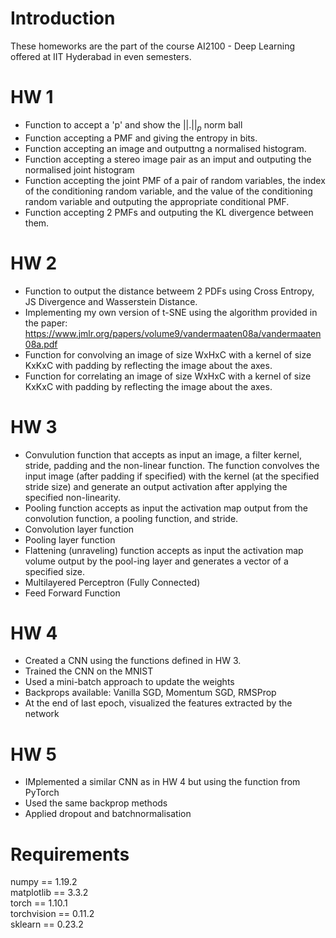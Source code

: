 # Introduction

These homeworks are the part of the course AI2100 - Deep Learning offered at IIT Hyderabad in even semesters.

# HW 1

- Function to accept a 'p' and show the  $||.||_p$ norm ball 
- Function accepting a PMF and giving the entropy in bits.
- Function accepting an image and outputtng a normalised histogram.
- Function accepting a stereo image pair as an imput and outputing the normalised joint histogram
- Function accepting the joint PMF of a pair of random variables, the index of the conditioning random variable, and the value of the conditioning random variable and outputing the appropriate conditional PMF.
- Function accepting 2 PMFs and outputing the KL divergence between them.

# HW 2

- Function to output the distance betweem 2 PDFs using Cross Entropy, JS Divergence and Wasserstein Distance.
- Implementing my own version of t-SNE using the algorithm provided in the paper: https://www.jmlr.org/papers/volume9/vandermaaten08a/vandermaaten08a.pdf
- Function for convolving an image of size WxHxC with a kernel of size KxKxC with padding by reflecting the image about the axes.
- Function for correlating an image of size WxHxC with a kernel of size KxKxC with padding by reflecting the image about the axes.

# HW 3

- Convulution function that accepts as input an image, a filter kernel, stride, padding and the non-linear function. The function convolves the input image (after padding if specified) with the kernel (at the specified stride size) and generate an output activation after applying the specified non-linearity.
- Pooling function accepts as input the activation map output from the convolution function, a pooling function, and stride.
- Convolution layer function
- Pooling layer function
- Flattening (unraveling) function accepts as input the activation map volume output by the pool-ing layer and generates a vector of a specified size.
- Multilayered Perceptron (Fully Connected)
- Feed Forward Function

# HW 4
- Created a CNN using the functions defined in HW 3.
- Trained the CNN on the MNIST 
- Used a mini-batch approach to update the weights
- Backprops available: Vanilla SGD, Momentum SGD, RMSProp
- At the end of last epoch, visualized the features extracted by the network

# HW 5
- IMplemented a similar CNN as in HW 4 but using the function from PyTorch
- Used the same backprop methods
- Applied dropout and batchnormalisation

# Requirements
numpy == 1.19.2    
matplotlib == 3.3.2    
torch == 1.10.1    
torchvision == 0.11.2    
sklearn == 0.23.2   
